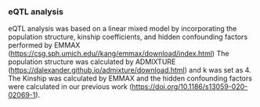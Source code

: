### eQTL analysis
eQTL analysis was based on a linear mixed model by incorporating the population structure, kinship coefficients, 
and hidden confounding factors performed by EMMAX (https://csg.sph.umich.edu//kang/emmax/download/index.html)
The population structure was calculated by ADMIXTURE (https://dalexander.github.io/admixture/download.html) and k was set as 4.
The Kinship was calculated by EMMAX and the hidden confounding factors were calculated in our previous work (https://doi.org/10.1186/s13059-020-02069-1).